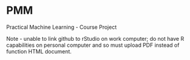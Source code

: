 # PMM
Practical Machine Learning - Course Project

Note - unable to link github to rStudio on work computer; do not have R capabilities on personal computer and so must upload PDF instead of function HTML document.
